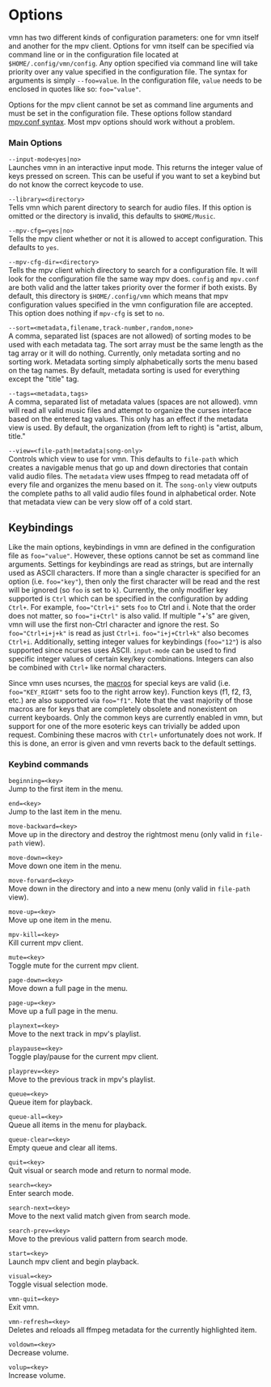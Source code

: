 # Options

vmn has two different kinds of configuration parameters: one for vmn itself and another for the mpv client. Options for vmn itself can be specified via command line or in the configuration file located at `$HOME/.config/vmn/config`. Any option specified via command line will take priority over any value specified in the configuration file. The syntax for arguments is simply `--foo=value`. In the configuration file, `value` needs to be enclosed in quotes like so: `foo="value"`. 

Options for the mpv client cannot be set as command line arguments and must be set in the configuration file. These options follow standard [mpv.conf syntax](https://github.com/mpv-player/mpv/blob/master/etc/mpv.conf). Most mpv options should work without a problem.

### Main Options

``--input-mode<yes|no>``\
   Launches vmn in an interactive input mode. This returns the integer value of keys pressed on screen. This can be useful if you want to set a keybind but do not know the correct          keycode to use.

``--library=<directory>``\
   Tells vmn which parent directory to search for audio files. If this option is omitted or the directory is invalid, this defaults to `$HOME/Music`.

``--mpv-cfg=<yes|no>``\
   Tells the mpv client whether or not it is allowed to accept configuration. This defaults to `yes`.

``--mpv-cfg-dir=<directory>``\
   Tells the mpv client which directory to search for a configuration file. It will look for the configuration file the same way mpv does. `config` and `mpv.conf` are both valid and the    latter takes priority over the former if both exists. By default, this directory is `$HOME/.config/vmn` which means that mpv configuration values specified in the vmn configuration      file are accepted. This option does nothing if `mpv-cfg` is set to `no`.

``--sort=<metadata,filename,track-number,random,none>``\
   A comma, separated list (spaces are not allowed) of sorting modes to be used with each metadata tag. The sort array must be the same length as the tag array or it will do nothing.       Currently, only metadata sorting and no sorting work. Metadata sorting simply alphabetically sorts the menu based on the tag names. By default, metadata sorting is used for everything   except the "title" tag.

``--tags=<metadata,tags>``\
   A comma, separated list of metadata values (spaces are not allowed). vmn will read all valid music files and attempt to organize the curses interface based on the entered tag values.    This only has an effect if the metadata view is used. By default, the organization (from left to right) is "artist, album, title."

``--view=<file-path|metadata|song-only>``\
   Controls which view to use for vmn. This defaults to `file-path` which creates a navigable menus that go up and down directories that contain valid audio files. The `metadata` view      uses ffmpeg to read metadata off of every file and organizes the menu based on it. The `song-only` view outputs the complete paths to all valid audio files found in alphabetical         order. Note that metadata view can be very slow off of a cold start.

## Keybindings

Like the main options, keybindings in vmn are defined in the configuration file as `foo="value"`. However, these options cannot be set as command line arguments. Settings for keybindings are read as strings, but are internally used as ASCII characters. If more than a single character is specified for an option (i.e. `foo="key"`), then only the first character will be read and the rest will be ignored (so `foo` is set to `k`). Currently, the only modifier key supported is `Ctrl` which can be specified in the configuration by adding `Ctrl+`. For example, `foo="Ctrl+i"` sets `foo` to Ctrl and i. Note that the order does not matter, so `foo="i+Ctrl"` is also valid. If multiple "+'s" are given, vmn will use the first non-Ctrl character and ignore the rest. So `foo="Ctrl+i+j+k"` is read as just `Ctrl+i`. `foo="i+j+Ctrl+k"` also becomes `Ctrl+i`. Additionally, setting integer values for keybindings (`foo="12"`) is also supported since ncurses uses ASCII. ``input-mode`` can be used to find specific integer values of certain key/key combinations. Integers can also be combined with `Ctrl+` like normal characters. 


 Since vmn uses ncurses, the [macros](https://www.gnu.org/software/guile-ncurses/manual/html_node/Getting-characters-from-the-keyboard.html) for special keys are valid (i.e. `foo="KEY_RIGHT"` sets foo to the right arrow key). Function keys (f1, f2, f3, etc.) are also supported via `foo="f1"`. Note that the vast majority of those macros are for keys that are completely obsolete and nonexistent on current keyboards. Only the common keys are currently enabled in vmn, but support for one of the more esoteric keys can trivially be added upon request. Combining these macros with `Ctrl+` unfortunately does not work. If this is done, an error is given and vmn reverts back to the default settings. 
 ### Keybind commands

``beginning=<key>``\
  Jump to the first item in the menu.

``end=<key>``\
  Jump to the last item in the menu.

``move-backward=<key>``\
  Move up in the directory and destroy the rightmost menu (only valid in `file-path` view).

``move-down=<key>``\
  Move down one item in the menu.

``move-forward=<key>``\
  Move down in the directory and into a new menu (only valid in `file-path` view).

``move-up=<key>``\
  Move up one item in the menu.

``mpv-kill=<key>``\
  Kill current mpv client.

``mute=<key>``\
  Toggle mute for the current mpv client.

``page-down=<key>``\
  Move down a full page in the menu.

``page-up=<key>``\
  Move up a full page in the menu.

``playnext=<key>``\
  Move to the next track in mpv's playlist.

``playpause=<key>``\
  Toggle play/pause for the current mpv client.

``playprev=<key>``\
  Move to the previous track in mpv's playlist.

``queue=<key>``\
  Queue item for playback.

``queue-all=<key>``\
  Queue all items in the menu for playback.

``queue-clear=<key>``\
  Empty queue and clear all items.

``quit=<key>``\
  Quit visual or search mode and return to normal mode.

``search=<key>``\
  Enter search mode.

``search-next=<key>``\
  Move to the next valid match given from search mode.

``search-prev=<key>``\
  Move to the previous valid pattern from search mode.

``start=<key>``\
  Launch mpv client and begin playback.

``visual=<key>``\
  Toggle visual selection mode.

``vmn-quit=<key>``\
  Exit vmn.

``vmn-refresh=<key>``\
  Deletes and reloads all ffmpeg metadata for the currently highlighted item.

``voldown=<key>``\
  Decrease volume.

``volup=<key>``\
  Increase volume.
